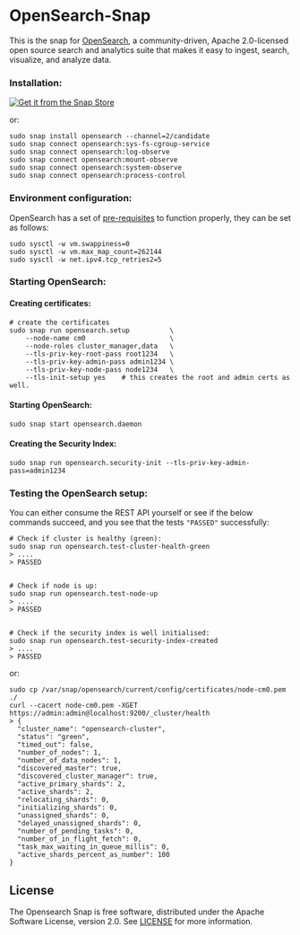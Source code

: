 # OpenSearch-Snap

[//]: # (<h1 align="center">)
[//]: # (  <a href="https://opensearch.org/">)
[//]: # (    <img src="https://opensearch.org/assets/brand/PNG/Logo/opensearch_logo_default.png" alt="OpenSearch" />)
[//]: # (  </a>)
[//]: # (  <br />)
[//]: # (</h1>)

This is the snap for [OpenSearch](https://opensearch.org), a community-driven, Apache 2.0-licensed open source search and
analytics suite that makes it easy to ingest, search, visualize, and analyze data.


### Installation:
[![Get it from the Snap Store](https://snapcraft.io/static/images/badges/en/snap-store-black.svg)](https://snapcraft.io/opensearch)

or:
```
sudo snap install opensearch --channel=2/candidate
sudo snap connect opensearch:sys-fs-cgroup-service
sudo snap connect opensearch:log-observe
sudo snap connect opensearch:mount-observe
sudo snap connect opensearch:system-observe
sudo snap connect opensearch:process-control
```

### Environment configuration:
OpenSearch has a set of [pre-requisites](https://opensearch.org/docs/latest/opensearch/install/important-settings/) to function properly, they can be set as follows:
```
sudo sysctl -w vm.swappiness=0
sudo sysctl -w vm.max_map_count=262144
sudo sysctl -w net.ipv4.tcp_retries2=5
```

### Starting OpenSearch:
#### Creating certificates:
```
# create the certificates
sudo snap run opensearch.setup          \
    --node-name cm0                     \
    --node-roles cluster_manager,data   \
    --tls-priv-key-root-pass root1234   \
    --tls-priv-key-admin-pass admin1234 \
    --tls-priv-key-node-pass node1234   \
    --tls-init-setup yes    # this creates the root and admin certs as well.
```

#### Starting OpenSearch:
```
sudo snap start opensearch.daemon
```

#### Creating the Security Index:
```
sudo snap run opensearch.security-init --tls-priv-key-admin-pass=admin1234
```

### Testing the OpenSearch setup:
You can either consume the REST API yourself or see if the below commands succeed, and you see that the tests `"PASSED"` successfully: 
```
# Check if cluster is healthy (green):
sudo snap run opensearch.test-cluster-health-green
> ....
> PASSED


# Check if node is up:
sudo snap run opensearch.test-node-up
> ....
> PASSED


# Check if the security index is well initialised:
sudo snap run opensearch.test-security-index-created
> ....
> PASSED
```

or:
```
sudo cp /var/snap/opensearch/current/config/certificates/node-cm0.pem ./
curl --cacert node-cm0.pem -XGET https://admin:admin@localhost:9200/_cluster/health
> {
  "cluster_name": "opensearch-cluster",
  "status": "green",
  "timed_out": false,
  "number_of_nodes": 1,
  "number_of_data_nodes": 1,
  "discovered_master": true,
  "discovered_cluster_manager": true,
  "active_primary_shards": 2,
  "active_shards": 2,
  "relocating_shards": 0,
  "initializing_shards": 0,
  "unassigned_shards": 0,
  "delayed_unassigned_shards": 0,
  "number_of_pending_tasks": 0,
  "number_of_in_flight_fetch": 0,
  "task_max_waiting_in_queue_millis": 0,
  "active_shards_percent_as_number": 100
}
```

## License
The Opensearch Snap is free software, distributed under the Apache
Software License, version 2.0. See
[LICENSE](https://github.com/canonical/opensearch-snap/blob/main/licenses/LICENSE-snap)
for more information.
